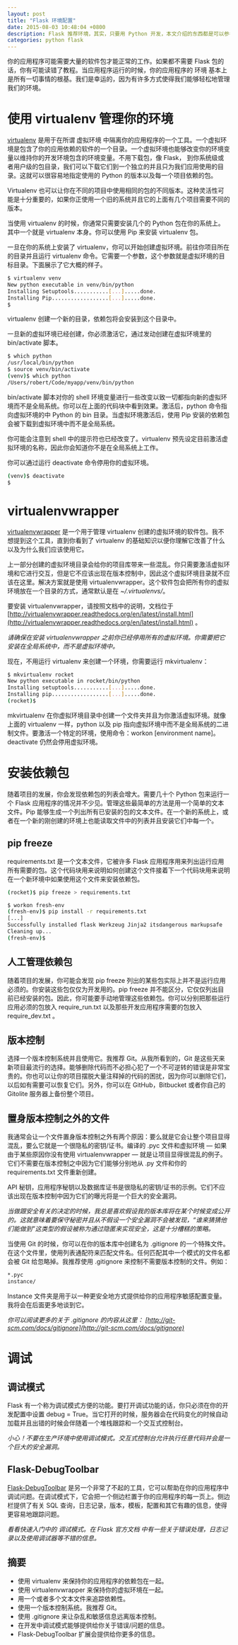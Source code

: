 ```yaml
---
layout: post
title: "Flask 环境配置"
date: 2015-08-03 10:48:04 +0800
description: Flask 推荐环境，其实，只要用 Python 开发，本文介绍的东西都是可以参考的。
categories: python flask
---
```


你的应用程序可能需要大量的软件包才能正常的工作。如果都不需要 Flask 包的话，你有可能读错了教程。当应用程序运行的时候，你的应用程序的 环境 基本上是所有一切事情的根基。我们是幸运的，因为有许多方式使得我们能够轻松地管理我们的环境。

# 使用 virtualenv 管理你的环境

[virtualenv](https://virtualenv.pypa.io/en/latest/) 是用于在所谓 虚拟环境 中隔离你的应用程序的一个工具。一个虚拟环境是包含了你的应用依赖的软件的一个目录。一个虚拟环境也能够改变你的环境变量以维持你的开发环境包含的环境变量。不用下载包，像 Flask， 到你系统级或者用户级的包目录，我们可以下载它们到一个独立的并且只为我们应用使用的目录。这就可以很容易地指定使用的 Python 的版本以及每一个项目依赖的包。

<!--more-->

Virtualenv 也可以让你在不同的项目中使用相同的包的不同版本。这种灵活性可能是十分重要的，如果你正使用一个旧的系统并且它的上面有几个项目需要不同的版本。

当使用 virtualenv 的时候，你通常只需要安装几个的 Python 包在你的系统上。其中一个就是 virtualenv 本身。你可以使用 Pip 来安装 virtualenv 包。

一旦在你的系统上安装了 virtualenv，你可以开始创建虚拟环境。前往你项目所在的目录并且运行 virtualenv 命令。它需要一个参数，这个参数就是虚拟环境的目标目录。下面展示了它大概的样子。

~~~ bash
$ virtualenv venv
New python executable in venv/bin/python
Installing Setuptools...........[...].....done.
Installing Pip..................[...].....done.
$
~~~

virtualenv 创建一个新的目录，依赖包将会安装到这个目录中。

一旦新的虚拟环境已经创建，你必须激活它，通过发动创建在虚拟环境里的 bin/activate 脚本。

~~~ bash
$ which python
/usr/local/bin/python
$ source venv/bin/activate
(venv)$ which python
/Users/robert/Code/myapp/venv/bin/python
~~~

bin/activate 脚本对你的 shell 环境变量进行一些改变以致一切都指向新的虚拟环境而不是全局系统。你可以在上面的代码块中看到效果。激活后，python 命令指向虚拟环境的中 Python 的 bin 目录。当虚拟环境激活后，使用 Pip 安装的依赖包会被下载到虚拟环境中而不是全局系统。

你可能会注意到 shell 中的提示符也已经改变了。virtualenv 预先设定目前激活虚拟环境的名称，因此你会知道你不是在全局系统上工作。

你可以通过运行 deactivate 命令停用你的虚拟环境。

~~~ bash
(venv)$ deactivate
$
~~~

# virtualenvwrapper

[virtualenvwrapper](http://virtualenvwrapper.readthedocs.org/en/latest/) 是一个用于管理 virtualenv 创建的虚拟环境的软件包。我不想提到这个工具，直到你看到了 virtualenv 的基础知识以便你理解它改善了什么以及为什么我们应该使用它。

上一部分创建的虚拟环境目录会给你的项目库带来一些混乱。你只需要激活虚拟环境和它进行交互，但是它不应该出现在版本控制中，因此这个虚拟环境目录就不应该在这里。解决方案就是使用 virtualenvwrapper。这个软件包会把所有你的虚拟环境放在一个目录的方式，通常默认是在 _~/.virtualenvs/_。

要安装 virtualenvwrapper，请按照文档中的说明，文档位于 [http://virtualenvwrapper.readthedocs.org/en/latest/install.html](http://virtualenvwrapper.readthedocs.org/en/latest/install.html) 。

*请确保在安装 virtualenvwrapper 之前你已经停用所有的虚拟环境。你需要把它安装在全局系统中，而不是虚拟环境中。*

现在，不用运行 virtualenv 来创建一个环境，你需要运行 mkvirtualenv：

~~~ bash
$ mkvirtualenv rocket
New python executable in rocket/bin/python
Installing setuptools...........[...].....done.
Installing pip..................[...].....done.
(rocket)$
~~~

mkvirtualenv 在你虚拟环境目录中创建一个文件夹并且为你激活虚拟环境。就像上面的 virtualenv 一样，python 以及 pip 指向虚拟环境中而不是全局系统的二进制文件。要激活一个特定的环境，使用命令：workon [environment name]。deactivate 仍然会停用虚拟环境。

# 安装依赖包

随着项目的发展，你会发现依赖包的列表会增大。需要几十个 Python 包来运行一个 Flask 应用程序的情况并不少见。管理这些最简单的方法是用一个简单的文本文件。Pip 能够生成一个列出所有已安装的包的文本文件。在一个新的系统上，或者在一个新的刚创建的环境上也能读取文件中的列表并且安装它们中每一个。

## pip freeze

requirements.txt 是一个文本文件，它被许多 Flask 应用程序用来列出运行应用所有需要的包。这个代码块用来说明如何创建这个文件接着下一个代码块用来说明在一个新环境中如果使用这个文件来安装依赖包。

~~~ bash
(rocket)$ pip freeze > requirements.txt
~~~

~~~ bash
$ workon fresh-env
(fresh-env)$ pip install -r requirements.txt
[...]
Successfully installed flask Werkzeug Jinja2 itsdangerous markupsafe
Cleaning up...
(fresh-env)$
~~~

## 人工管理依赖包

随着项目的发展，你可能会发现 pip freeze 列出的某些包实际上并不是运行应用必须的。你安装这些包仅仅为开发用的。pip freeze 并不能区分，它仅仅列出目前已经安装的包。因此，你可能要手动地管理这些依赖包。你可以分别把那些运行应用必须的包放入 require\_run.txt 以及那些开发应用程序需要的包放入 require\_dev.txt 。

## 版本控制

选择一个版本控制系统并且使用它。我推荐 Git。从我所看到的，Git 是这些天来新项目最流行的选择。能够删除代码而不必担心犯了一个不可逆转的错误是非常宝贵的。你也可以让你的项目摆脱大量注释掉的代码的困扰，因为你可以删除它们，以后如有需要可以恢复它们。另外，你可以在 GitHub，Bitbucket 或者你自己的 Gitolite 服务器上备份整个项目。

## 置身版本控制之外的文件

我通常会让一个文件置身版本控制之外有两个原因：要么就是它会让整个项目显得混乱，要么它就是一个很隐私的密钥/证书。编译的 .pyc 文件和虚拟环境 — 如果由于某些原因你没有使用 virtualenvwrapper — 就是让项目显得很混乱的例子。它们不需要在版本控制之中因为它们能够分别地从 .py 文件和你的 requirements.txt 文件重新创建。

API 秘钥，应用程序秘钥以及数据库证书是很隐私的密钥/证书的示例。它们不应该出现在版本控制中因为它们的曝光将是一个巨大的安全漏洞。

*当做跟安全有关的决定的时候，我总是喜欢假设我的版本库将在某个时候变成公开的。这就意味着要保守秘密并且从不假设一个安全漏洞不会被发现，“谁来猜猜他们能做到”这类型的假设被称为通过隐匿来实现安全，这是十分槽糕的策略。*

当使用 Git 的时候，你可以在你的版本库中创建名为 .gitignore 的一个特殊文件。在这个文件里，使用列表通配符来匹配文件名。任何匹配其中一个模式的文件名都会被 Git 给忽略掉。我推荐使用 .gitignore 来控制不需要版本控制的文件。例如：

~~~ bash
*.pyc
instance/
~~~

Instance 文件夹是用于以一种更安全地方式提供给你的应用程序敏感配置变量。我将会在后面更多地谈到它。

*你可以阅读更多的关于 .gitignore 的内容从这里： [http://git-scm.com/docs/gitignore](http://git-scm.com/docs/gitignore)*

# 调试

## 调试模式

Flask 有一个称为调试模式方便的功能。要打开调试功能的话，你只必须在你的开发配置中设置 debug = True。当它打开的时候，服务器会在代码变化的时候自动加载并且出错的时候会伴随着一个堆栈跟踪和一个交互式控制台。

*小心！不要在生产环境中使用调试模式。交互式控制台允许执行任意代码并会是一个巨大的安全漏洞。*

## Flask-DebugToolbar

[Flask-DebugToolbar](http://flask-debugtoolbar.readthedocs.org/en/latest/) 是另一个非常了不起的工具，它可以帮助在你的应用程序中调试问题。在调试模式下，它会把一个侧边栏置于你的应用程序的每一页上。侧边栏提供了有关 SQL 查询，日志记录，版本，模板，配置和其它有趣的信息，使得更容易地跟踪问题。

*看看快速入门中的 调试模式。在 Flask 官方文档 中有一些关于错误处理，日志记录以及使用调试器等不错的信息。*

## 摘要

* 使用 virtualenv 来保持你的应用程序的依赖包在一起。
* 使用 virtualenvwrapper 来保持你的虚拟环境在一起。
* 用一个或者多个文本文件来追踪依赖性。
* 使用一个版本控制系统。我推荐 Git。
* 使用 .gitignore 来让杂乱和敏感信息远离版本控制。
* 在开发中调试模式能够提供给你关于错误/问题的信息。
* Flask-DebugToolbar 扩展会提供给你更多的信息。
